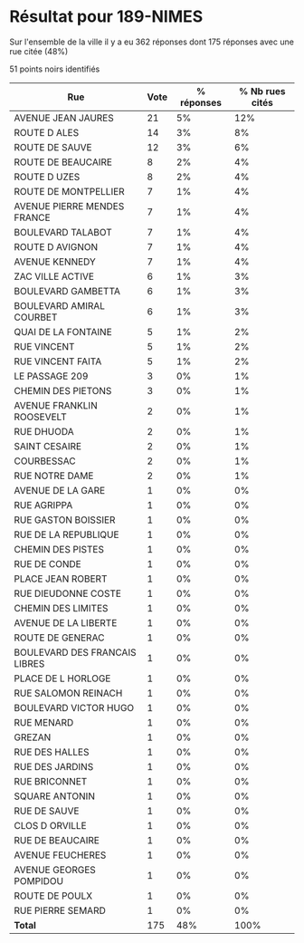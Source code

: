 # Résultat pour 189-NIMES

Sur l'ensemble de la ville il y a eu 362 réponses dont 175 réponses avec une rue citée (48%)

51 points noirs identifiés

| Rue | Vote | % réponses | % Nb rues cités|
|-----|------|------------|----------------|
| AVENUE JEAN JAURES | 21 | 5% | 12%|
| ROUTE D ALES | 14 | 3% | 8%|
| ROUTE DE SAUVE | 12 | 3% | 6%|
| ROUTE DE BEAUCAIRE | 8 | 2% | 4%|
| ROUTE D UZES | 8 | 2% | 4%|
| ROUTE DE MONTPELLIER | 7 | 1% | 4%|
| AVENUE PIERRE MENDES FRANCE | 7 | 1% | 4%|
| BOULEVARD TALABOT | 7 | 1% | 4%|
| ROUTE D AVIGNON | 7 | 1% | 4%|
| AVENUE KENNEDY | 7 | 1% | 4%|
| ZAC VILLE ACTIVE | 6 | 1% | 3%|
| BOULEVARD GAMBETTA | 6 | 1% | 3%|
| BOULEVARD AMIRAL COURBET | 6 | 1% | 3%|
| QUAI DE LA FONTAINE | 5 | 1% | 2%|
| RUE VINCENT | 5 | 1% | 2%|
| RUE VINCENT FAITA | 5 | 1% | 2%|
| LE PASSAGE 209 | 3 | 0% | 1%|
| CHEMIN DES PIETONS | 3 | 0% | 1%|
| AVENUE FRANKLIN ROOSEVELT | 2 | 0% | 1%|
| RUE DHUODA | 2 | 0% | 1%|
| SAINT CESAIRE | 2 | 0% | 1%|
| COURBESSAC | 2 | 0% | 1%|
| RUE NOTRE DAME | 2 | 0% | 1%|
| AVENUE DE LA GARE | 1 | 0% | 0%|
| RUE AGRIPPA | 1 | 0% | 0%|
| RUE GASTON BOISSIER | 1 | 0% | 0%|
| RUE DE LA REPUBLIQUE | 1 | 0% | 0%|
| CHEMIN DES PISTES | 1 | 0% | 0%|
| RUE DE CONDE | 1 | 0% | 0%|
| PLACE JEAN ROBERT | 1 | 0% | 0%|
| RUE DIEUDONNE COSTE | 1 | 0% | 0%|
| CHEMIN DES LIMITES | 1 | 0% | 0%|
| AVENUE DE LA LIBERTE | 1 | 0% | 0%|
| ROUTE DE GENERAC | 1 | 0% | 0%|
| BOULEVARD DES FRANCAIS LIBRES | 1 | 0% | 0%|
| PLACE DE L HORLOGE | 1 | 0% | 0%|
| RUE SALOMON REINACH | 1 | 0% | 0%|
| BOULEVARD VICTOR HUGO | 1 | 0% | 0%|
| RUE MENARD | 1 | 0% | 0%|
| GREZAN | 1 | 0% | 0%|
| RUE DES HALLES | 1 | 0% | 0%|
| RUE DES JARDINS | 1 | 0% | 0%|
| RUE BRICONNET | 1 | 0% | 0%|
| SQUARE ANTONIN | 1 | 0% | 0%|
| RUE DE SAUVE | 1 | 0% | 0%|
| CLOS D ORVILLE | 1 | 0% | 0%|
| RUE DE BEAUCAIRE | 1 | 0% | 0%|
| AVENUE FEUCHERES | 1 | 0% | 0%|
| AVENUE GEORGES POMPIDOU | 1 | 0% | 0%|
| ROUTE DE POULX | 1 | 0% | 0%|
| RUE PIERRE SEMARD | 1 | 0% | 0%|
| **Total** | 175 | 48% | 100%|
